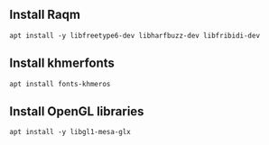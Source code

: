 ## Install Raqm
    apt install -y libfreetype6-dev libharfbuzz-dev libfribidi-dev
## Install khmerfonts
    apt install fonts-khmeros
## Install OpenGL libraries
    apt install -y libgl1-mesa-glx